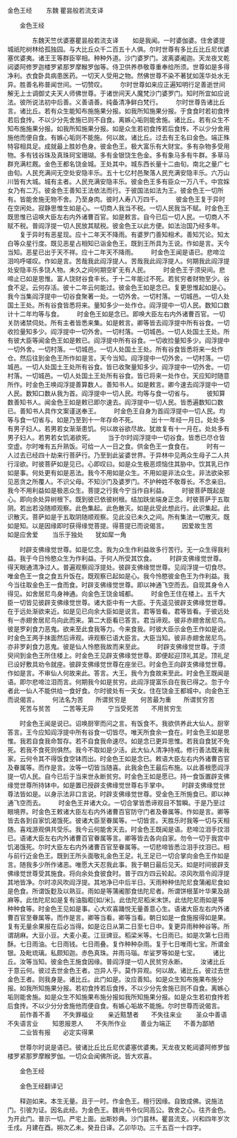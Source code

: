   金色王经
　　东魏 瞿昙般若流支译




　　金色王经

　　　　东魏天竺优婆塞瞿昙般若流支译
　　如是我闻。一时婆伽婆。住舍婆提城祇陀树林给孤独园。与大比丘众千二百五十人俱。尔时世尊有多比丘比丘尼优婆塞优婆夷。诸王王等群臣宰相。种种外道。沙门婆罗门。波离婆阇迦。天龙夜叉乾闼婆阿修罗迦楼罗紧那罗摩睺罗伽等。侍卫供养恭敬尊重奉给所须。世尊如是多得净利。衣食卧具病患医药。一切天人受用之物。然佛世尊不染不著犹如莲华处水无异。胜善名称普闻世间。一切赞叹。
　　尔时世尊如来应正遍知明行足善逝世间解无上士调御丈夫天人师佛世尊。于诸世间天人魔梵沙门婆罗门。知时所宜如应说法。彼所说法初中后善。义善语善。纯备清净鲜白梵行。
　　尔时世尊告诸比丘言。诸比丘。若有众生能知布施施果分报。如我所知施果分报。于食食时若初食抟若后食抟。不以少分先舍施已则不自食。离嫉心垢则能舍施。诸比丘。若有众生不知布施施果分报。如我所知施果分报。如是众生若初食抟若后食抟。不以少分舍用施他而便自食。有嫉心垢则不能施。何以故。诸比丘。过去有王名曰金色。端正殊特容相具足。成就最上胜妙色身。彼金色王。极大富乐有大财宝。多有杂物多受用物。多有钱谷珠及真珠珂宝珊瑚。多有金银饶生色金。多有象马多有牛群。多草马群充满栏厩。金色王都名饶金城。王处其中。城东西长量十二由旬。南北之量广七由旬。人民充满间无空处安隐丰乐。五十七亿村邑聚落人民充满安隐丰乐。六万山川皆有大城。城有主者。人民充满安隐丰乐。彼金色王多有臣众一万八千。中宫婇女乃有二万。彼金色王善知王法依法而行。于彼国法如法为王。彼金色王一切所有。皆能舍施无物不舍。乃至身肉。彼时人寿八万四千。
　　彼金色王复于异时在空闲处。寂静思惟生如是心。一切商人我当不税。一切人民我当不赋。时金色王既思惟已诏唤大臣左右内外诸曹百官。如是敕言。自今已后一切人民。一切商人不赋不税。普阎浮提一切人民放其赋税。彼金色王以此方便。如法治国乃经多年。
　　复于异时有恶星现。应十二年天不降雨。有婆罗门善知相术。善知咒论。知太白等众星行度。既见恶星占相知已诣金色王。既到王所具为王说。作如是言。天今当知。恶星已出于天不祥。应十二年天不降雨。
　　时金色王闻是语已。悲啼泣泪呜呼嗟叹。作如是言。苦哉我此阎浮提人。苦哉我此阎浮提人。何期我此阎浮提处安隐丰乐多饶人物。未久之间何期空旷无有人民。
　　时金色王于须臾间。悲啼止已如是思惟。富人饶财谷食丰长。于十二年能过不死。若贫穷者财物至少。谷食不足。云何存活。彼十二年云何能过。彼金色王如是念已。复更思惟起如是心。我今当集阎浮提中一切谷食聚著一处。一切外舍。一切村落。一切城邑。一切人处国土王处。所有谷食皆悉将来。量知多少一处作仓。阎浮提中一切人民。数知口数计十二年均等与食。
　　时金色王如是念已。即唤大臣左右内外诸曹百官。一切关防诸禁伺处。所有主者皆悉来集。如是敕言。卿等皆去阎浮提中所有谷食。一切收捡量知多少。阎浮提中一切外舍。一切村落。一切城邑。一切人处国土王处。所有彼大臣等闻金色王如是敕已。阎浮提中所有谷食。一切收捡量知多少。阎浮提中一切外舍。一切村落。一切城邑。一切人处国土王处。所有谷食皆悉将来一处作仓。然后往到金色王所作如是言。天今当知。阎浮提中一切外舍。一切村落。一切城邑。一切人处国土王处所有谷食。皆已收聚量知多少。阎浮提中一切外舍。一切村落。一切城邑。一切人处国土王处所有谷食。皆已将来一处作仓。天应知时随意所作。时金色王唤阎浮提善算数人。善知书人。如是敕言。卿今速去阎浮提中一切人民。数知口数从我为首。阎浮提中一切人民。均等与食一切省与。
　　彼知算数善知书人。闻金色王如是敕已即尔速去。阎浮提中一切人民。皆悉遍数知口数已。善知书人具作文案谨送奉王。
　　时金色王自身为首阎浮提中一切人民。均等与食一切省与。如是乃至到十一年存命不死。
　　出十一年经一月日。处处多有男子妇人。若男若女渐渐患饥。何以故谷欲尽故。犹故复有十一月在。处处多有男子妇人。若男若女饥渴欲死。
　　当于尔时阎浮提中一切谷食。皆悉已尽仓皆空虚。尔时唯有五升熟饭。可给一人一日之食。供金色王一食食在。
　　时有一人过去已经四十劫来行菩萨行。乃至到此娑婆世界。于异林中见两众生母子二人共行淫欲。时彼菩萨如是见已。心即叹曰。如是众生极恶烦恼住其胁中。饮其乳已作如是事。何处更有如是恶法。我今不用如是众生。不用如是非法众生。非法欲染邪见恶贪之所覆人。不识父母。不知沙门及婆罗门。不护种姓不敬尊长。不念亲旧。我今不用利益如是极恶众生。菩提之行我今宁当作自利益。
　　时彼菩萨既起是心。即向余处异树根下。既到彼已依彼树根。结加趺坐端身正念。时彼菩萨于五取阴。若出若没随顺观察。此色集起。此色散灭。如是此受此想此行。此识集起。此识散灭。菩萨如是于五取阴随顺观察。见此没已未久之间。所有集法一切散灭。既如是知。以是因缘即时获得缘觉菩提。得菩提已而说偈言。
　　因爱故生苦　　如是应舍爱
　　当乐于独处　　犹如犀一角

　　时辟支佛缘觉世尊。如是忆念。我为众生作利益故多行苦行。无一众生得我利益。我于今日怜愍众生为作利益。于何人所受其饮食。
　　时辟支佛缘觉世尊。得天眼通清净过人。普遍观察阎浮提处。彼辟支佛缘觉世尊。见阎浮提一切食尽。唯金色王一食之食五升饭在。既观察已起如是心。我今怜愍彼金色王为作利益。我今当往取金色王一食而食。时辟支佛缘觉世尊。即以神通飞空而去。自现其身令人得见。如舍居尼鸟身神通。向金色王饶金城都。
　　时金色王住在楼上。五千大臣一切皆见彼辟支佛缘觉世尊。诸大臣中有一大臣。于先遥见彼辟支佛缘觉世尊。在于远处渐欲来近。如是见已向余大臣如是说言。君等皆看。君等皆看。于彼远处有一赤翅舍居尼鸟向此而来。第二大臣看已答言。君当谛观。彼非赤翅舍居尼鸟。彼是罗刹食力恶鬼。欲来至此食我等力。今来食我。时彼大臣示金色王作如是说。时金色王两手抹面然后谛观。谛观察已语大臣言。大臣当知。彼非赤翅舍居尼鸟。亦非罗刹食力恶鬼。彼是仙人怜愍我故而来至此。
　　时辟支佛缘觉世尊。于须臾间到金色王所住楼上。时金色王见辟支佛缘觉世尊。即便起迎顶礼其足。顶礼足已设好敷具劝令就座。彼辟支佛缘觉世尊在座坐已。时金色王向辟支佛缘觉世尊。作如是言。不审仙人何故来此。答言。大王。我今为食故来至此。时金色王既闻是语。即尔悲啼泣泪而言。何期我今如是贫穷。此阎浮提富乐自在我已得之。忽于今者此一仙人不能供给一食好食。尔时彼处有一天女。住在饶金王都城中。向金色王而说偈言。
　　何法名为苦　　所谓贫穷是
　　何苦最为重　　所谓贫穷苦
　　死苦与贫苦　　二苦等无异
　　宁当受死苦　　不用贫穷生

　　时金色王闻是说已。诏唤厨宰而问之言。有饭食不。我欲供养此大仙人。厨宰答言。王今应知阎浮提中所有谷食一切皆尽。唯天所食余一食在。时金色王如是思惟。我若自食我命暂存。若不自食我命速尽。如是念已更异思惟。若我自食犹不免死。若我不食死则俱然。我今不取如是少活。此大仙人清净持戒。修行善法既来我家。云何令其不得饭食空钵而出。时金色王如是念已。敕语大臣左右内外诸曹百官及眷属等。而作是言。汝等一切皆当随喜。此我金色王最后布施。以此善根愿阎浮提一切人民。自今已后于当来世永断贫穷。时金色王如是愿已。持一食饭置辟支佛缘觉世尊所持钵中。如是置已授辟支佛缘觉世尊右手掌中。
　　时辟支佛缘觉世尊法皆如是。以身示法非口言说。时辟支佛缘觉世尊。受金色王所施食已。即以神通飞空而去。
　　时金色王并诸大众。一切合掌皆悉谛观目不暂瞬。于是乃至过眼境界。时金色王敕诸大臣左右内外诸曹百官防守门者及眷属等。作如是言。卿等皆去各到自家饥渴饿死。彼诸大臣至眷属等。一切皆言。天胜乐时我等一切与天相随。喜戏游观俱共受乐。我今云何能舍天去。时金色王既闻是语。悲啼泣泪手抆泪已。语诸大臣左右内外诸曹百官眷属等言。卿等皆去各向自家。勿令一切于我宫中饥渴饿死。尔时大臣左右内外诸曹百官至眷属等。一切悲啼皆悉泣泪手抆泪已。相与前行近金色王。既到王所头面敬礼金色王足。礼王足已一切合掌向金色王作如是言。随我多少所作诸恶。唯愿大天忍我此事。我于朝日最后见天。如是时间彼辟支佛缘觉世尊受其施食。将向余处食彼食时。普于四方四云轮起。凉风吹扇令阎浮提其地皆净。尔时凉风吹阎浮提。其地净已中后半日。天雨种种佉陀尼食蒲阇尼食如是色食。所谓饭麨及以熟豆。雨如是等蒲阇那食佉陀尼者。所谓饼根茎叶华果及胡麻等。此佉陀尼如是复有油脂粔[如/米]。此佉陀尼稻米末饼。此佉陀尼雨如是等种种食等。时金色王见如是事。心大欢喜踊悦无量善意心生。语诸大臣左右内外诸曹百官至眷属等。而作是言。卿等当看。卿等当看。朝日如是一食施报得如是果。复有无量余果报在后必当得。如是讫日从第二日至七日中。复更异雨种种谷等。所谓胡麻。大豆小豆。大麦小麦。江豆豍豆。稻梁米等。七日雨已。如是次第七日雨酥。七日雨油。七日雨钱。七日雨叠。复作种种杂雨。复于七日唯雨七宝。所谓金银。及毗琉璃。私颇知迦。赤色真珠。并雨马瑙。牟娑罗等如是七宝。
　　诸比丘。汝等当知。彼金色王施食因缘。普阎浮提一切人民贫穷永断。
　　汝诸比丘于意云何。彼过去世金色王者。岂异人乎。莫作异观。何以故。诸比丘。彼过去世金色王者。则我身是。诸比丘。此门如是。汝应善知。如是众生知布施果布施分报。如我所知施果分报。若初食抟若后食抟。不以少分先舍施已则不自食。离嫉心垢则能舍施。如是众生不知施果布施分报如我所知施果分报。如是众生若初食抟若后食抟。不以少分分舍施他而便自食。有嫉心垢故不能施。尔时世尊而说偈言。
　　前作善不善　　不失罪福业
　　亲近黠慧者　　不失往来业
　　圣众中善语　　不失语言业
　　知恩报恩人　　不失所作业
　　善业为端正　　不善为鄙陋
　　二业皆有报　　必定实得果

　　世尊尔时说是语已。彼诸比丘比丘尼优婆塞优婆夷。天龙夜叉乾闼婆阿修罗伽楼罗紧那罗摩睺罗伽。一切众会闻佛所说。皆大欢喜。

　　金色王经


　　金色王经翻译记

　　释迦如来。本生无量。且于一时。作金色王。檀行因缘。自致成佛。说施法门。引彼为证。因名此经。为金色王。魏尚书令仪同高公。敦舍之心。往齐金色。为开此门。普示一切。严宅上面。出斯妙典。沙门昙林。瞿昙流支。兴和四年岁次壬戌。月建在酉。朔次乙未。癸丑日译。乙卯毕功。三千五百一十四字。


